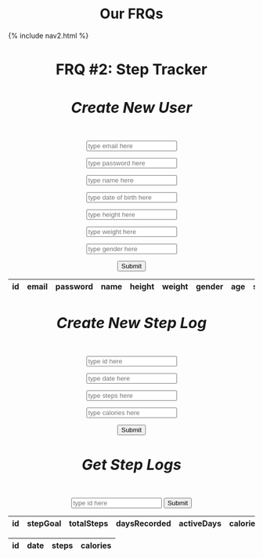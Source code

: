 <br>
<br>
<h1 style ="text-align: center">Our FRQs</h1>

<div id="title">
{% include nav2.html %}
</div>

<h1 style="text-align: center; font-size: 30px">
      FRQ
      <span style="font-weight: bold">#2: Step Tracker</span>
    </h1>

<div style="margin: 0 auto; text-align: center">
  <h5 style="text-align: center; font-size: 30px">
    Create New User
  </h5>
  <form method="POST" id="newUserForm">
    <p>
      <input
        type="email"
        name="email"
        id="email"
        placeholder="type email here"
        class="text"
      />
    </p>
    <p>
      <input
        type="password"
        name="password"
        id="password"
        placeholder="type password here"
        class="text"
      />
    </p>
    <p>
      <input
        type="text"
        name="name"
        id="name"
        placeholder="type name here"
      />
    </p>
    <p>
      <input
        type="text"
        name="dob"
        id="dob"
        placeholder="type date of birth here"
      />
    <p>
      <input
        type="text"
        name="height"
        id="height"
        placeholder="type height here"
      />
    </p>
    <p>
      <input
        type="text"
        name="weight"
        id="weight"
        placeholder="type weight here"
      />
    </p>
    <p>
      <input
        type="text"
        name="gender"
        id="gender"
        placeholder="type gender here"
      />
    </p>
    <input value="Submit" type="submit" class="button"/>
  <form>

  <p id="bruh"></p>
  <table id = "users">
    <thead>
      <tr>
        <th>id</th>
        <th>email</th>
        <th>password</th>
        <th>name</th>
        <th>height</th>
        <th>weight</th>
        <th>gender</th>
        <th>age</th>
        <th>stepgoal</th>
      </tr>
    </thead>
    <tbody></tbody>
  </table>

  <h5 style="text-align: center; font-size: 30px">
    Create New Step Log
  </h5>
  <form method="POST" id="newStepLogForm">
    <p>
      <input
        type="text"
        name="id"
        id="id"
        placeholder="type id here"
      />
    <p>
      <input
        type="text"
        name="date"
        id="date"
        placeholder="type date here"
      />
    <p>
      <input
        type="text"
        name="steps"
        id="steps"
        placeholder="type steps here"
      />
    <p>
      <input
        type="text"
        name="calories"
        id="calories"
        placeholder="type calories here"
      />
    </p>
    <input value="Submit" type="submit" class="button"/>
  <form>

  <h5 style="text-align: center; font-size: 30px">
    Get Step Logs
  </h5>
  <form method="POST" id="getStepLogForm">
      <input
        type="text"
        name="id"
        id="idInput"
        placeholder="type id here"
      />
    <input value="Submit" type="submit" class="button"/>
  <form>

  <p id="bruh"></p>
  <table id = "stepLogReport">
    <thead>
      <tr>
        <th>id</th>
        <th>stepGoal</th>
        <th>totalSteps</th>
        <th>daysRecorded</th>
        <th>activeDays</th>
        <th>caloriesConsumed</th>
        <th>caloriesBurnt</th>
        <th>netCalories</th>
        <th>netWeightReport</th>
      </tr>
    </thead>
    <tbody></tbody>
  </table>

  <p id="bruh"></p>
  <table id = "stepLogStats">
    <thead>
      <tr>
        <th>id</th>
        <th>date</th>
        <th>steps</th>
        <th>calories</th>
      </tr>
    </thead>
    <tbody></tbody>
  </table>
<div>

<script>
  // on submit, api call sends json for updated entry to be sent
      function submitform(event) {
        event.preventDefault();

        // forms data
        const data = new FormData(event.target);

        const queryString = new URLSearchParams(data).toString();

        fetch("https://f1-backend.aadit.dev/api/person/post/?" + queryString, {
          method: "POST",
          mode: "no-cors",
          headers: {
            "Content-Type": "application/json"
          }
        })

        const form = document.getElementById("newUserForm");
        form.reset();
      }

      const form = document.getElementById("newUserForm");
      form.addEventListener("submit", submitform);

  // prepare HTML user container for new output
  const userContainer = document.getElementById("users");
  const stepTrackerContainer = document.getElementById("steptracker");

  // prepare fetch options
  const url = "https://f1-backend.aadit.dev/api/person/";

  // not needed
  const options = {
      method: 'GET', // *GET, POST, PUT, DELETE, etc.
      mode: 'cors', // no-cors, *cors, same-origin
      cache: 'default', // *default, no-cache, reload, force-cache, only-if-cached
      credentials: 'omit', // include, *same-origin, omit
      headers: {
      'Content-Type': 'application/json'
      // 'Content-Type': 'application/x-www-form-urlencoded',
      },
  };

  // not needed
  const putOptions = {
      method: 'PUT', // *GET, POST, PUT, DELETE, etc.
      mode: 'cors', // no-cors, *cors, same-origin
      cache: 'default', // *default, no-cache, reload, force-cache, only-if-cached
      credentials: 'omit', // include, *same-origin, omit
      headers: {
      'Content-Type': 'application/json'
      // 'Content-Type': 'application/x-www-form-urlencoded',
      },
  };

  // for nicky follow this example
  function listIDS() {
    // fetch the API
    fetch(url, options)
      // response is a RESTful "promise" on any successful fetch
      .then(response => {
        // check for response errors
        if (response.status !== 200) {
            const errorMsg = 'Database response error: ' + response.status;
            console.log(errorMsg);
            const tr = document.createElement("tr");
            const td = document.createElement("td");
            td.innerHTML = errorMsg;
            tr.appendChild(td);
            userContainer.appendChild(tr);
            return;
        }
        // valid response will have json data
        response.json().then(data => {
            for (const row of data) {

              const tr = document.createElement("tr");

              const id = document.createElement("td");
              const email = document.createElement("td");
              const password = document.createElement("td");
              const name = document.createElement("td");
              const height = document.createElement("td");
              const weight = document.createElement("td");
              const gender = document.createElement("td");
              const age = document.createElement("td");
              const stepgoal = document.createElement("td");

              id.innerHTML = row.id;
              email.innerHTML = row.email;
              password.innerHTML = row.password;
              name.innerHTML = row.name;
              height.innerHTML = row.height;
              weight.innerHTML = row.weight;
              gender.innerHTML = row.gender;
              age.innerHTML = row.age;
              stepgoal.innerHTML = row.stepgoal;

              tr.appendChild(id);
              tr.appendChild(email);
              tr.appendChild(password);
              tr.appendChild(name)
              tr.appendChild(height);
              tr.appendChild(weight);
              tr.appendChild(gender);
              tr.appendChild(age);
              tr.appendChild(stepgoal);

              userContainer.appendChild(tr);
            }
        })
    })
  }

  listIDS();
</script>
